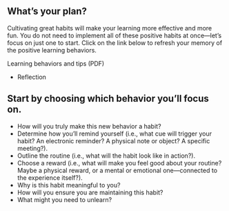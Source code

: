 ## What’s your plan?
Cultivating great habits will make your learning more effective and more fun. You do not need to implement all of these positive habits at once—let’s focus on just one to start.
Click on the link below to refresh your memory of the positive learning behaviors.

Learning behaviors and tips (PDF)

* Reflection


## Start by choosing which behavior you’ll focus on.

+ How will you truly make this new behavior a habit?
+ Determine how you’ll remind yourself (i.e., what cue will trigger your habit? An electronic reminder? A physical note or object? A specific meeting?).
+ Outline the routine (i.e., what will the habit look like in action?).
+ Choose a reward (i.e., what will make you feel good about your routine? Maybe a physical reward, or a mental or emotional one—connected to the experience itself?).
+ Why is this habit meaningful to you?
+ How will you ensure you are maintaining this habit?
+ What might you need to unlearn?
